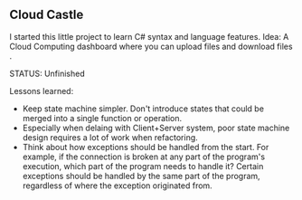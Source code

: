 ## Cloud Castle

I started this little project to learn C# syntax and language features. 
Idea: A Cloud Computing dashboard where you can upload files and download files .

STATUS: Unfinished



Lessons learned:
- Keep state machine simpler. Don't introduce states that could be merged into a single function or operation. 
- Especially when delaing with Client+Server system, poor state machine design requires a lot of work when refactoring. 
- Think about how exceptions should be handled from the start. For example, if the connection is broken at any part of the program's execution, which part of the program needs to handle it? Certain exceptions should be handled by the same part of the program, regardless of where the exception originated from. 
